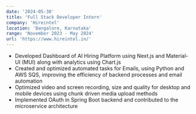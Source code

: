 ```yaml
---
date: '2024-05-30'
title: 'Full Stack Developer Intern'
company: 'Hireintel'
location: 'Bangalore, Karnataka'
range: 'November 2023 - May 2024'
url: 'https://www.hireintel.in/'
---
```


- Developed Dashboard of AI Hiring Platform using Next.js and Material-UI (MUI) along with analytics using Chart.js
- Created and optimized automated tasks for Emails, using Python and AWS SQS, improving the efficiency of backend processes and email automation
- Optimized video and screen recording, size and quality for desktop and mobile devices using chunk driven media upload methods
- Implemented OAuth in Spring Boot backend and contributed to the microservice architecture
